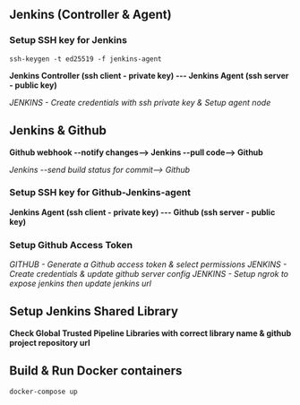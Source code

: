 ## Jenkins (Controller & Agent)
### Setup SSH key for Jenkins 
`ssh-keygen -t ed25519 -f jenkins-agent`

**Jenkins Controller (ssh client - private key) --- Jenkins Agent (ssh server - public key)**

*JENKINS - Create credentials with ssh private key & Setup agent node* 

## Jenkins & Github
**Github webhook --notify changes--> Jenkins --pull code--> Github**

*Jenkins --send build status for commit--> Github*

### Setup SSH key for Github-Jenkins-agent
**Jenkins Agent (ssh client - private key) --- Github (ssh server - public key)**

### Setup Github Access Token 
*GITHUB - Generate a Github access token & select permissions*
*JENKINS - Create credentials & update github server config*
*JENKINS - Setup ngrok to expose jenkins then update jenkins url*

## Setup Jenkins Shared Library
**Check Global Trusted Pipeline Libraries with correct library name & github project repository url**

## Build & Run Docker containers
`docker-compose up`
